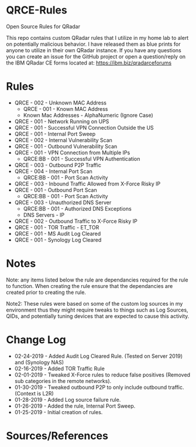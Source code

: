 # QRCE-Rules
Open Source Rules for QRadar

This repo contains custom QRadar rules that I utilize in my home lab to alert on potentially malicious behavior. I have released them as blue prints for anyone to utilize in their own QRadar instance. If you have any questions you can create an issue for the GitHub project or open a question/reply on the IBM QRadar CE forms located at: https://ibm.biz/qradarceforums

# Rules
- QRCE - 002 - Unknown MAC Address
  - QRCE - 001 - Known MAC Address
  - Known Mac Addresses - AlphaNumeric (Ignore Case)
- QRCE - 001 - Network Running on UPS
- QRCE - 001 - Successful VPN Connection Outside the US
- QRCE - 001 - Internal Port Sweep
- QRCE - 002 - Internal Vulnerability Scan
- QRCE - 001 - Outbound Vulnerability Scan
- QRCE - 001 - VPN Connection from Multiple IPs
  - QRCE:BB - 001 - Successful VPN Authentication
- QRCE - 003 - Outbound P2P Traffic
- QRCE - 004 - Internal Port Scan
  - QRCE:BB - 001 - Port Scan Activity
- QRCE - 003 - Inbound Traffic Allowed from X-Force Risky IP
- QRCE - 001 - Outbound Port Scan
  - QRCE:BB - 001 - Port Scan Activity
- QRCE - 003 - Unauthorized DNS Server
  - QRCE:BB - 001 - Authorized DNS Exceptions
  - DNS Servers - IP
- QRCE - 002 - Outbound Traffic to X-Force Risky IP
- QRCE - 001 - TOR Traffic - ET_TOR
- QRCE - 001 - MS Audit Log Cleared
- QRCE - 001 - Synology Log Cleared

# Notes
Note: any items listed below the rule are dependancies required for the rule to function. When creating the rule ensure that the dependancies are created prior to creating the rule.

Note2: These rules were based on some of the custom log sources in my environment thus they might require tweaks to things such as Log Sources, QIDs, and potentially tuning devices that are expected to cause this activity.

# Change Log
  - 02-24-2019 - Added Audit Log Cleared Rule. (Tested on Server 2019) and (Synology NAS)
  - 02-16-2019 - Added TOR Traffic Rule
  - 02-01-2019 - Tweaked X-Force rules to reduce false positives (Removed sub categories in the remote networks).
  - 01-30-2019 - Tweaked outbound P2P to only include outbound traffic. (Context is L2R)
  - 01-28-2019 - Added Log source failure rule.
  - 01-26-2019 - Added the rule, Internal Port Sweep.
  - 01-25-2019 - Initial creation of rules.

# Sources/References
